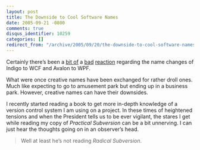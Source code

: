 ```yaml
---
layout: post
title: The Downside to Cool Software Names
date: 2005-09-21 -0800
comments: true
disqus_identifier: 10259
categories: []
redirect_from: "/archive/2005/09/20/the-downside-to-cool-software-names.aspx/"
---
```


Certainly there’s been a [bit
of](http://blogs.msdn.com/adam_nathan/archive/2005/08/02/446869.aspx) a
[bad](http://weblogs.asp.net/cazzu/archive/2005/08/04/WxF.aspx)
[reaction](http://www.thedatafarm.com/blog/PermaLink.aspx?guid=556ddfab-be76-4dfc-a25a-5d2183be64b7)
regarding the name changes of Indigo to WCF and Avalon to WPF.

What were once creative names have been exchanged for rather droll ones.
Much like expecting to go to amusement park but ending up in a business
park. However, creative names can have their downsides.

I recently started reading a book to get more in-depth knowledge of a
version control system I am using on a project. In these times of
heightened tensions and when the President tells us to be ever vigilant,
the stares I get while reading my copy of *Practical Subversion* can be
a bit unnerving. I can just hear the thoughts going on in an observer’s
head.

> Well at least he’s not reading *Radical Subversion*.

